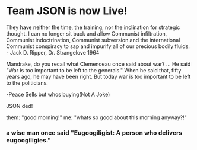 # Team JSON is now Live!


They have neither the time, the training, nor the inclination for strategic thought. I can no longer sit back and allow Communist infiltration, Communist indoctrination, Communist subversion and the international Communist conspiracy to sap and impurify all of our precious bodily fluids. - Jack D. Ripper, Dr. Strangelove 1964

Mandrake, do you recall what Clemenceau once said about war? ... He said "War is too important to be left to the generals." When he said that, fifty years ago, he may have been right. But today war is too important to be left to the politicians.

-Peace Sells but whos buying(Not A Joke)

JSON ded!

them: "good morning!"
me: "whats so good about this morning anyway?!"

### a wise man once said "Eugoogiligist: A person who delivers eugoogiligies."